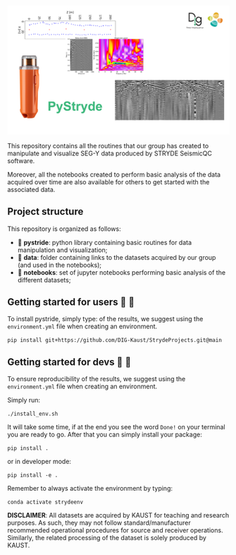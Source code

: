 ![LOGO](https://github.com/DIG-Kaust/StrydeProjects/blob/main/logo.png)

This repository contains all the routines that our group has created to manipulate and visualize SEG-Y data produced by STRYDE SeismicQC software.

Moreover, all the notebooks created to perform basic analysis of the data acquired over time are also available for others to get started with the associated data.

## Project structure
This repository is organized as follows:

* :open_file_folder: **pystride**: python library containing basic routines for data manipulation and visualization;
* :open_file_folder: **data**: folder containing links to the datasets acquired by our group (and used in the notebooks);
* :open_file_folder: **notebooks**: set of jupyter notebooks performing basic analysis of the different datasets;


## Getting started for users :space_invader: :robot:
To install pystride, simply type: of the results, we suggest using the `environment.yml` file when creating an environment.
```
pip install git+https://github.com/DIG-Kaust/StrydeProjects.git@main
```

## Getting started for devs :space_invader: :robot:
To ensure reproducibility of the results, we suggest using the `environment.yml` file when creating an environment.

Simply run:
```
./install_env.sh
```
It will take some time, if at the end you see the word `Done!` on your terminal you are ready to go. After that you can simply install your package:
```
pip install .
```
or in developer mode:
```
pip install -e .
```

Remember to always activate the environment by typing:
```
conda activate strydeenv
```

**DISCLAIMER**: All datasets are acquired by KAUST for teaching and research purposes. As such, they may not follow standard/manufacturer recommended operational procedures for source and receiver operations. Similarly, the related processing of the dataset is solely produced by KAUST.

